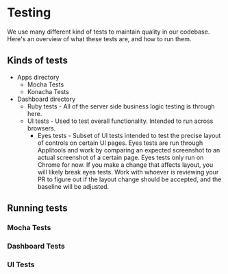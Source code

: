 # Testing

We use many different kind of tests to maintain quality in our codebase. Here's an overview of what these tests are, and how to run them.

## Kinds of tests
* Apps directory
  * Mocha Tests 
  * Konacha Tests
* Dashboard directory
  * Ruby tests - All of the server side business logic testing is through here. 
  * UI tests - Used to test overall functionality. Intended to run across browsers.
    * Eyes tests - Subset of UI tests intended to test the precise layout of controls on certain UI pages. Eyes tests are run through Applitools and work by comparing an expected screenshot to an actual screenshot of a certain page. Eyes tests only run on Chrome for now. If you make a change that affects layout, you will likely break eyes tests. Work with whoever is reviewing your PR to figure out if the layout change should be accepted, and the baseline will be adjusted.

## Running tests

### Mocha Tests

### Dashboard Tests

### UI Tests
